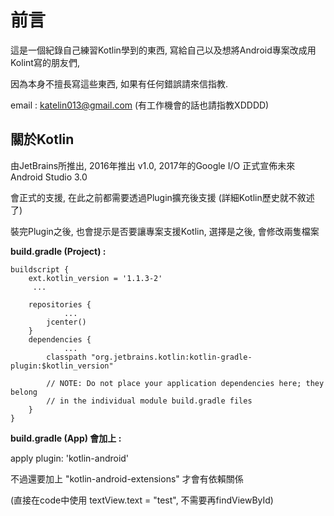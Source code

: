 前言
===
這是一個紀錄自己練習Kotlin學到的東西, 寫給自己以及想將Android專案改成用Kolint寫的朋友們,

因為本身不擅長寫這些東西, 如果有任何錯誤請來信指教.

email : katelin013@gmail.com    (有工作機會的話也請指教XDDDD)

關於Kotlin
----------
由JetBrains所推出, 2016年推出 v1.0, 2017年的Google I/O 正式宣佈未來 Android Studio 3.0

會正式的支援, 在此之前都需要透過Plugin擴充後支援 (詳細Kotlin歷史就不敘述了)

裝完Plugin之後, 也會提示是否要讓專案支援Kotlin, 選擇是之後, 會修改兩隻檔案

**build.gradle (Project) :**

```
buildscript {
    ext.kotlin_version = '1.1.3-2'
	 ...

    repositories {
			...
        jcenter()
    }
    dependencies {
			...
        classpath "org.jetbrains.kotlin:kotlin-gradle-plugin:$kotlin_version"

        // NOTE: Do not place your application dependencies here; they belong
        // in the individual module build.gradle files
    }
}
```

**build.gradle (App) 會加上 :** 

apply plugin: 'kotlin-android'

不過還要加上 "kotlin-android-extensions" 才會有依賴關係 

(直接在code中使用 textView.text = "test", 不需要再findViewById)




